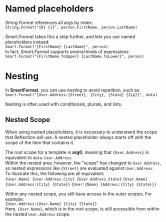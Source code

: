 # Named placeholders

*String.Format* references all args by index:  
`String.Format("{0} {1}", person.FirstName, person.LastName)`  

*Smart.Format* takes this a step further, and lets you use named placeholders instead:  
`Smart.Format("{FirstName} {LastName}", person)`  
In fact, *Smart.Format* supports several kinds of expressions:  
`Smart.Format("{FirstName.ToUpper} {LastName.ToLower}", person)`  

# Nesting

In **SmartFormat**, you can use nesting to avoid repetition, such as:  
`Smart.Format("{User.Address:{Street}, {City}, {State} {Zip}}", data)`  

Nesting is often used with conditionals, plurals, and lists.

## Nested Scope
When using nested placeholders, it is necessary to understand the scope that Reflection will use. A nested placeholder always starts off with the scope of the item that contains it.

The root scope for a template is **arg0**, meaning that `{User.Address}` is equivalent to `data.User.Address`.  
Within the nested area, however, the "scope" has changed to `User.Address`, so nested expressions like `{Street}` are evaluated against `User.Address`.  
To illustrate this, the following are all equivalent:  
`{User.Name} {User.Address.City} {User.Address.State}`
`{User.Name} {User.Address:{City} {State}}`
`{User:{Name} {Address:{City} {State}}}`

Within any nested scope, you still have access to the outer scopes.  For example:  
`{User.Address:{User.Name} {City} {State}}`  
Here, `{User.Name}`, which is in the root scope, is still accessible from within the nested `User.Address` scope.  





